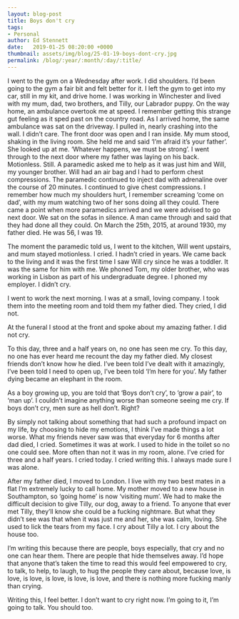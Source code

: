 ```yaml
---
layout: blog-post
title: Boys don't cry
tags:
- Personal
author: Ed Stennett
date:   2019-01-25 08:20:00 +0000
thumbnail: assets/img/blog/25-01-19-boys-dont-cry.jpg
permalink: /blog/:year/:month/:day/:title/
---
```


I went to the gym on a Wednesday after work. I did shoulders. I’d been going to the gym a fair bit and felt better for it. I left the gym to get into my car, still in my kit, and drive home. I was working in Winchester and lived with my mum, dad, two brothers, and Tilly, our Labrador puppy. On the way home, an ambulance overtook me at speed. I remember getting this strange gut feeling as it sped past on the country road. As I arrived home, the same ambulance was sat on the driveway. I pulled in, nearly crashing into the wall. I didn’t care. The front door was open and I ran inside. My mum stood, shaking in the living room. She held me and said ‘I’m afraid it’s your father’. She looked up at me. ‘Whatever happens, we must be strong’. I went through to the next door where my father was laying on his back. Motionless. Still. A paramedic asked me to help as it was just him and Will, my younger brother. Will had an air bag and I had to perform chest compressions. The paramedic continued to inject dad with adrenaline over the course of 20 minutes. I continued to give chest compressions. I remember how much my shoulders hurt, I remember screaming ‘come on dad’, with my mum watching two of her sons doing all they could. There came a point when more paramedics arrived and we were advised to go next door. We sat on the sofas in silence. A man came through and said that they had done all they could. On March the 25th, 2015, at around 1930, my father died. He was 56, I was 19.

The moment the paramedic told us, I went to the kitchen, Will went upstairs, and mum stayed motionless. I cried. I hadn’t cried in years. We came back to the living and it was the first time I saw Will cry since he was a toddler. It was the same for him with me. We phoned Tom, my older brother, who was working in Lisbon as part of his undergraduate degree. I phoned my employer. I didn’t cry.

I went to work the next morning. I was at a small, loving company. I took them into the meeting room and told them my father died. They cried, I did not.

At the funeral I stood at the front and spoke about my amazing father. I did not cry.

To this day, three and a half years on, no one has seen me cry. To this day, no one has ever heard me recount the day my father died. My closest friends don’t know how he died. I’ve been told I’ve dealt with it amazingly, I’ve been told I need to open up, I’ve been told ‘I’m here for you’. My father dying became an elephant in the room.

As a boy growing up, you are told that ‘Boys don’t cry’, to ‘grow a pair’, to ‘man up’. I couldn’t imagine anything worse than someone seeing me cry. If boys don’t cry, men sure as hell don’t. Right?

By simply not talking about something that had such a profound impact on my life, by choosing to hide my emotions, I think I’ve made things a lot worse. What my friends never saw was that everyday for 6 months after dad died, I cried. Sometimes it was at work. I used to hide in the toilet so no one could see. More often than not it was in my room, alone. I’ve cried for three and a half years. I cried today. I cried writing this. I always made sure I was alone.

After my father died, I moved to London. I live with my two best mates in a flat I’m extremely lucky to call home. My mother moved to a new house in Southampton, so ‘going home’ is now ‘visiting mum’. We had to make the difficult decision to give Tilly, our dog, away to a friend. To anyone that ever met Tilly, they’ll know she could be a fucking nightmare. But what they didn’t see was that when it was just me and her, she was calm, loving. She used to lick the tears from my face. I cry about Tilly a lot. I cry about the house too.

I’m writing this because there are people, boys especially, that cry and no one can hear them. There are people that hide themselves away. I’d hope that anyone that’s taken the time to read this would feel empowered to cry, to talk, to help, to laugh, to hug the people they care about, because love, is love, is love, is love, is love, is love, and there is nothing more fucking manly than crying.

Writing this, I feel better. I don’t want to cry right now. I’m going to it, I’m going to talk. You should too.